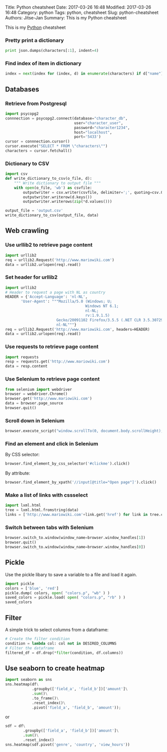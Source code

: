 Title: Python cheatsheet
Date: 2017-03-26 16:48
Modified: 2017-03-26 16:48
Category: python
Tags: python, cheatsheet
Slug: python-cheatsheet
Authors: Jitse-Jan
Summary: This is my Python cheatsheet

This is my [Python](https://www.python.org/) cheatsheet

### Pretty print a dictionary
``` python
print json.dumps(characters[:1], indent=4)
```

### Find index of item in dictionary
``` python
index = next(index for (index, d) in enumerate(characters) if d["name"] == 'Mario')
```
## Databases
### Retrieve from Postgresql
``` python
import psycopg2
connnection = psycopg2.connect(database="character_db",
                               user="character_user",
                               password="character1234",
                               host="localhost",
                               port='5433')
cursor = connnection.cursor()
cursor.execute("SELECT * FROM \"characters\"")
characters = cursor.fetchall()
```

### Dictionary to CSV
``` python
import csv
def write_dictionary_to_csv(o_file, d):
    """ Write dictionary to output file """
    with open(o_file, 'wb') as csvfile:
        outputwriter = csv.writer(csvfile, delimiter=';', quoting=csv.QUOTE_MINIMAL)
        outputwriter.writerow(d.keys())
        outputwriter.writerows(zip(*d.values()))

output_file = 'output.csv'
write_dictionary_to_csv(output_file, data)
```

## Web crawling
### Use urllib2 to retrieve page content
``` python
import urllib2
req = urllib2.Request('http://www.mariowiki.com')
data = urllib2.urlopen(req).read()
```

### Set header for urllib2
``` python
import urllib2
# Header to request a page with NL as country
HEADER = {'Accept-Language': 'nl-NL',
       'User-Agent': """Mozilla/5.0 (Windows; U;
                                    Windows NT 6.1;
                                    nl-NL;
                                    rv:1.9.1.5)
                       Gecko/20091102 Firefox/3.5.5 (.NET CLR 3.5.30729);
                       nl-NL"""}
req = urllib2.Request('http://www.mariowiki.com', headers=HEADER)
data = urllib2.urlopen(req).read()
```
### Use requests to retrieve page content
``` python
import requests
resp = requests.get('http://www.mariowiki.com')
data = resp.content
```
### Use Selenium to retrieve page content
``` python
from selenium import webdriver
browser = webdriver.Chrome()
browser.get('http://www.mariowiki.com')
data = browser.page_source
browser.quit()
```
### Scroll down in Selenium
``` python
browser.execute_script("window.scrollTo(0, document.body.scrollHeight);")
```
### Find an element and click in Selenium
By CSS selector:
``` python
browser.find_element_by_css_selector('#clickme').click()
```
By attribute:
``` python
browser.find_element_by_xpath('//input[@title="Open page"]').click()
```
### Make a list of links with cssselect 
``` python
import lxml.html
tree = lxml.html.fromstring(data)
links = ['http://www.mariowiki.com'+link.get('href') for link in tree.cssselect('div[role*=\'navigation\'] a')]
```

### Switch between tabs with Selenium
``` python
browser.switch_to.window(window_name=browser.window_handles[1])
browser.quit()
browser.switch_to.window(window_name=browser.window_handles[0])
```

## Pickle
Use the pickle libary to save a variable to a file and load it again.
```python
import pickle
colors = ['blue', 'red']
pickle.dump( colors, open( "colors.p", "wb" ) )
saved_colors = pickle.load( open( "colors.p", "rb" ) )
saved_colors
```

## Filter
A simple trick to select columns from a dataframe:
```python
# Create the filter condition
condition = lambda col: col not in DESIRED_COLUMNS
# Filter the dataframe
filtered_df = df.drop(*filter(condition, df.columns))
```

## Use seaborn to create heatmap
```python
import seaborn as sns
sns.heatmap(df\
            .groupby(['field_a', 'field_b'])['amount']\
            .sum()\
            .to_frame()\
            .reset_index()\
            .pivot('field_a', 'field_b', 'amount'));
```
or 

```python
sdf = df\
        .groupby(['field_a', 'field_b'])['amount']\
        .sum()\
        .reset_index()
sns.heatmap(sdf.pivot('genre', 'country', 'view_hours'))
```
